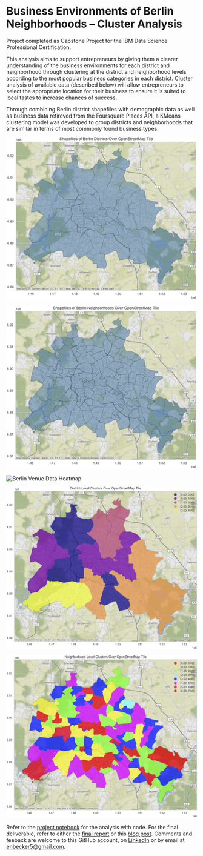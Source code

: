 # Business Environments of Berlin Neighborhoods – Cluster Analysis #
Project completed as Capstone Project for the IBM Data Science Professional Certification.

This analysis aims to support entrepreneurs by giving them a clearer understanding of the business environments for each district and neighborhood through clustering at the district and neighborhood levels according to the most popular business categories in each district.  Cluster analysis of available data (described below) will allow entrepreneurs to select the appropriate location for their business to ensure it is suited to local tastes to increase chances of success.

Through combining Berlin district shapefiles with demographic data as well as business data retireved from the Foursquare Places API, a KMeans clustering model was developed to group districts and neighborhoods that are similar in terms of most commonly found business types.

![District Shapefile over OpenStreetMap Tile](https://github.com/enbecker5/Coursera_Capstone/blob/main/report_images/jpg/district_shape.jpg "District Shapefile")

![Neighborhood Shapefile over OpenStreetMap Tile](https://github.com/enbecker5/Coursera_Capstone/blob/main/report_images/jpg/neighborhood_shape.jpg "Neighborhood Shapefile")

![Berlin Venue Data Heatmap](https://github.com/enbecker5/Coursera_Capstone/blob/main/report_images/jpg/Heatmap%20Screenshot.png "Venue Data Heatmap")

![District Level Clusters](https://github.com/enbecker5/Coursera_Capstone/blob/main/report_images/jpg/dist_clusters.jpg "District Level Clusters")

![Neighborhood Level Clusters](https://github.com/enbecker5/Coursera_Capstone/blob/main/report_images/jpg/neighborhood_clusters.jpg "Neihgborhood Level Clusters")

Refer to the [project notebook](https://github.com/enbecker5/Coursera_Capstone/blob/main/notebooks/berlin_business_env.ipynb) for the analysis with code.  For the final deliverable, refer to either the [final report](https://github.com/enbecker5/Coursera_Capstone/blob/main/final-report/Report-Business%20Environments%20of%20Berlin%20Neighborhoods.pdf) or this [blog post](https://www.linkedin.com/pulse/insights-business-environments-berlin-districts-from-cluster-becker/?trackingId=CrKfePjfSROYXSUcwEmG3Q%3D%3D).  Comments and feeback are welcome to this GitHub account, on [LinkedIn](https://www.linkedin.com/in/enbecker/) or by email at [enbecker5@gmail.com](mailto:enbecker5@gmail.com).
